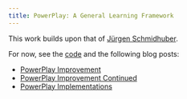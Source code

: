```yaml
---
title: PowerPlay: A General Learning Framework
---
```


This work builds upon that of [Jürgen Schmidhuber](http://www.idsia.ch/~juergen/interest.html).

For now, see the [code](https://www.gitorious.org/powerplay) and the following blog posts:

 - [PowerPlay Improvement](/posts/2013-10-31-powerplay_improvement.html)
 - [PowerPlay Improvement Continued](/posts/2013-11-22-powerplay_improvement_continued.html)
 - [PowerPlay Implementations](/posts/2013-11-20-powerplay_implementations.html)
